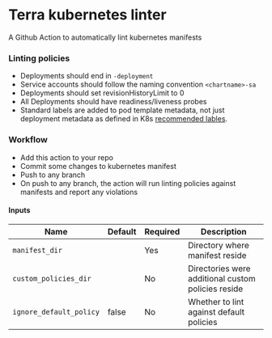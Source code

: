 # Terra kubernetes linter

A Github Action to automatically lint kubernetes manifests

### Linting policies
* Deployments should end in `-deployment`
* Service accounts should follow the naming convention `<chartname>-sa`
* Deployments should set revisionHistoryLimit to 0
* All Deployments should have readiness/liveness probes
* Standard labels are added to pod template metadata, not just deployment metadata as defined in K8s [recommended lables](https://kubernetes.io/docs/concepts/overview/working-with-objects/common-labels/).

### Workflow
* Add this action to your repo
* Commit some changes to kubernetes manifest
* Push to any branch
* On push to any branch, the action will run linting policies against manifests and report any violations

#### Inputs
| Name | Default | Required | Description|
| ---- | ------- | -------- | ---------- |
| `manifest_dir` |  | Yes | Directory where manifest reside|
| `custom_policies_dir` |  | No | Directories were additional custom policies reside |
| `ignore_default_policy` | false | No | Whether to lint against default policies|
